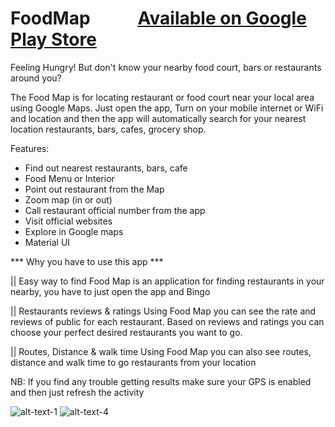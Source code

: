 # FoodMap  &emsp; &emsp; <a href="https://play.google.com/store/apps/details?id=com.nerdgeeks.foodmap&hl=en">Available on Google Play Store</a>
Feeling Hungry! But don't know your nearby food court, bars or restaurants around you?

The Food Map is for locating restaurant or food court near your local area using Google Maps. Just open the app, Turn on your mobile internet or WiFi and location and then the app will automatically search for your nearest location restaurants, bars, cafes, grocery shop.

Features:
- Find out nearest restaurants, bars, cafe
- Food Menu or Interior
- Point out restaurant from the Map
- Zoom map (in or out)
- Call restaurant official number from the app
- Visit official websites
- Explore in Google maps
- Material UI

*** Why you have to use this app ***

|| Easy way to find
Food Map is an application for finding restaurants in your nearby, you have to just open the app and Bingo

|| Restaurants reviews & ratings
Using Food Map you can see the rate and reviews of public for each restaurant. Based on reviews and ratings you can choose your perfect desired restaurants you want to go.

|| Routes, Distance & walk time
Using Food Map you can also see routes, distance and walk time to go restaurants from your location

NB: If you find any trouble getting results make sure your GPS is enabled and then just refresh the activity

![alt-text-1](https://lh3.googleusercontent.com/sC15ZuoBvHyxcdkiTHJLmQbJwVnBw34_SS0MlSar1xg4hnvQRP_MeUawI-POQ_yAoQLQ=w1366-h631 "Screenshot") 
![alt-text-4](https://lh3.googleusercontent.com/Cx9CabbnkTYv4N8C1L0mNd2GAg7IWEsTRj069CnEmwELbKdJgMRjOWGsL5JQUxyZnco=w1366-h631 "Screenshot")
